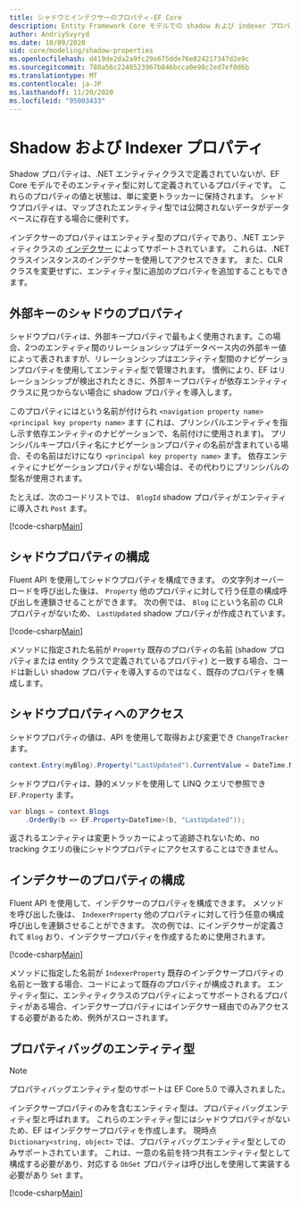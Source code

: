 ```yaml
---
title: シャドウとインデクサーのプロパティ-EF Core
description: Entity Framework Core モデルでの shadow および indexer プロパティの構成
author: AndriySvyryd
ms.date: 10/09/2020
uid: core/modeling/shadow-properties
ms.openlocfilehash: d419de2da2a9fc29e675dde76e824217347d2e9c
ms.sourcegitcommit: 788a56c2248523967b846bcca0e98c2ed7ef0d6b
ms.translationtype: MT
ms.contentlocale: ja-JP
ms.lasthandoff: 11/20/2020
ms.locfileid: "95003433"
---
```

# <a name="shadow-and-indexer-properties"></a>Shadow および Indexer プロパティ

Shadow プロパティは、.NET エンティティクラスで定義されていないが、EF Core モデルでそのエンティティ型に対して定義されているプロパティです。 これらのプロパティの値と状態は、単に変更トラッカーに保持されます。 シャドウプロパティは、マップされたエンティティ型では公開されないデータがデータベースに存在する場合に便利です。

インデクサーのプロパティはエンティティ型のプロパティであり、.NET エンティティクラスの [インデクサー](/dotnet/csharp/programming-guide/indexers/) によってサポートされています。 これらは、.NET クラスインスタンスのインデクサーを使用してアクセスできます。 また、CLR クラスを変更せずに、エンティティ型に追加のプロパティを追加することもできます。

## <a name="foreign-key-shadow-properties"></a>外部キーのシャドウのプロパティ

シャドウプロパティは、外部キープロパティで最もよく使用されます。この場合、2つのエンティティ間のリレーションシップはデータベース内の外部キー値によって表されますが、リレーションシップはエンティティ型間のナビゲーションプロパティを使用してエンティティ型で管理されます。 慣例により、EF はリレーションシップが検出されたときに、外部キープロパティが依存エンティティクラスに見つからない場合に shadow プロパティを導入します。

このプロパティにはという名前が付けられ `<navigation property name><principal key property name>` ます (これは、プリンシパルエンティティを指し示す依存エンティティのナビゲーションで、名前付けに使用されます)。 プリンシパルキープロパティ名にナビゲーションプロパティの名前が含まれている場合、その名前はだけになり `<principal key property name>` ます。 依存エンティティにナビゲーションプロパティがない場合は、その代わりにプリンシパルの型名が使用されます。

たとえば、次のコードリストでは、 `BlogId` shadow プロパティがエンティティに導入され `Post` ます。

[!code-csharp[Main](../../../samples/core/Modeling/Conventions/ShadowForeignKey.cs?name=Conventions&highlight=21-23)]

## <a name="configuring-shadow-properties"></a>シャドウプロパティの構成

Fluent API を使用してシャドウプロパティを構成できます。 の文字列オーバーロードを呼び出した後は、 `Property` 他のプロパティに対して行う任意の構成呼び出しを連鎖させることができます。 次の例では、 `Blog` にという名前の CLR プロパティがないため、 `LastUpdated` shadow プロパティが作成されています。

[!code-csharp[Main](../../../samples/core/Modeling/FluentAPI/ShadowProperty.cs?name=ShadowProperty&highlight=8)]

メソッドに指定された名前が `Property` 既存のプロパティの名前 (shadow プロパティまたは entity クラスで定義されているプロパティ) と一致する場合、コードは新しい shadow プロパティを導入するのではなく、既存のプロパティを構成します。

## <a name="accessing-shadow-properties"></a>シャドウプロパティへのアクセス

シャドウプロパティの値は、API を使用して取得および変更でき `ChangeTracker` ます。

```csharp
context.Entry(myBlog).Property("LastUpdated").CurrentValue = DateTime.Now;
```

シャドウプロパティは、静的メソッドを使用して LINQ クエリで参照でき `EF.Property` ます。

```csharp
var blogs = context.Blogs
    .OrderBy(b => EF.Property<DateTime>(b, "LastUpdated"));
```

返されるエンティティは変更トラッカーによって追跡されないため、no tracking クエリの後にシャドウプロパティにアクセスすることはできません。

## <a name="configuring-indexer-properties"></a>インデクサーのプロパティの構成

Fluent API を使用して、インデクサーのプロパティを構成できます。 メソッドを呼び出した後は、 `IndexerProperty` 他のプロパティに対して行う任意の構成呼び出しを連鎖させることができます。 次の例では、にインデクサーが定義されて `Blog` おり、インデクサープロパティを作成するために使用されます。

[!code-csharp[Main](../../../samples/core/Modeling/FluentAPI/IndexerProperty.cs?name=ShadowProperty&highlight=3)]

メソッドに指定した名前が `IndexerProperty` 既存のインデクサープロパティの名前と一致する場合、コードによって既存のプロパティが構成されます。 エンティティ型に、エンティティクラスのプロパティによってサポートされるプロパティがある場合、インデクサープロパティにはインデクサー経由でのみアクセスする必要があるため、例外がスローされます。

## <a name="property-bag-entity-types"></a>プロパティバッグのエンティティ型

> [!NOTE]
> プロパティバッグエンティティ型のサポートは EF Core 5.0 で導入されました。

インデクサープロパティのみを含むエンティティ型は、プロパティバッグエンティティ型と呼ばれます。 これらのエンティティ型にはシャドウプロパティがないため、EF はインデクサープロパティを作成します。 現時点 `Dictionary<string, object>` では、プロパティバッグエンティティ型としてのみサポートされています。 これは、一意の名前を持つ共有エンティティ型として構成する必要があり、対応する `DbSet` プロパティは呼び出しを使用して実装する必要があり `Set` ます。

[!code-csharp[Main](../../../samples/core/Modeling/FluentAPI/SharedType.cs?name=SharedType&highlight=3,7)]
